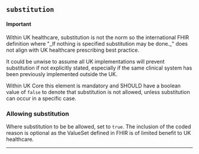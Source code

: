 ## `substitution`


<div markdown="span" class="alert alert-warning" role="alert"><h4><i class="fa fa-info-circle"></i> Important</h4>
Within UK healthcare, substitution is not the norm so the international FHIR definition where "_If nothing is specified substitution may be done._" does not align with UK healthcare prescribing best practice.<br/>

It could be unwise to assume all UK implementations will prevent substitution if not explicitly stated, especially if the same clinical system has been previously implemented outside the UK. <br/>

Within UK Core this element is mandatory and SHOULD have a boolean value of `false` to denote that substitution is not allowed, unless substitution can occur in a specific case.
</div>

### Allowing substitution

Where substitution to be be allowed, set to `true`. The inclusion of the coded reason is optional as the ValueSet defined in FHIR is of limited benefit to UK healthcare.

---